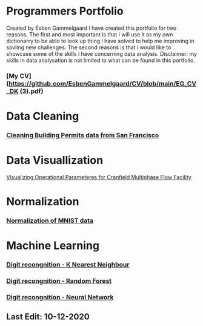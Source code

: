 # Programmers Portfolio
Created by Esben Gammelgaard
I have created this portfolio for two reasons. The first and most important is that i will use it as my own dictionarry to be ablo to look up thing i have solved to help me improving in sovling new challenges. The second reasons is that i would like to showcase some of the skills i have concerning data analysis. Disclaimer: my skills in data analysation is not limited to what can be found in this portfolio. 

### [My CV](https://github.com/EsbenGammelgaard/CV/blob/main/EG_CV_DK (3).pdf)

# Data Cleaning

### [Cleaning Building Permits data from San Francisco](https://github.com/EsbenGammelgaard/Cleaning-SanFran-Building-Permits)


# Data Visuallization 
[Visualizing Operational Parameteres for Cranfield Multiphase Flow Facility](https://github.com/EsbenGammelgaard/Cranfield/blob/main)

# Normalization

### [Normalization of MNIST data](https://github.com/EsbenGammelgaard/Normalization)


# Machine Learning

### [Digit recongnition - K Nearest Neighbour](https://github.com/EsbenGammelgaard/KNN)

### [Digit recongnition - Random Forest](https://github.com/EsbenGammelgaard/RandomForest)

### [Digit recongnition - Neural Network](https://github.com/EsbenGammelgaard/NeuralNetwork)




## Last Edit: 10-12-2020
